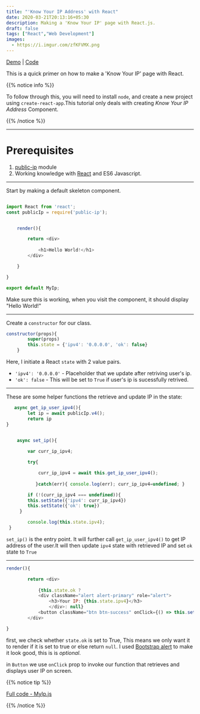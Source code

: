 ```yaml
---
title: "'Know Your IP Address' with React"
date: 2020-03-21T20:13:16+05:30
description: Making a 'Know Your IP' page with React.js.
draft: false
tags: ["React","Web Development"]
images:
  - https://i.imgur.com/zfKFVMX.png
---
```

[Demo](https://lab.stdin.top/#/myip/) | [Code](https://gitlab.com/synk.0x1/lab.stdin.top/-/blob/master/src/components/pages/MyIp.js)


This is a quick primer on how to make a 'Know Your IP' page with React.


{{% notice info %}}

To follow through this, you will need to install `node`, and create a new project using `create-react-app`.This tutorial only deals with creating *Know Your IP Address* Component.

{{% /notice %}}

---

# Prerequisites

1. [public-ip](https://www.npmjs.com/package/public-ip) module
2. Working knowledge with [React](https://reactjs.org/) and ES6 Javascript.

---

Start by making a default skeleton component.

```js

import React from 'react';
const publicIp = require('public-ip');


    render(){

        return <div>
            
            <h1>Hello World!</h1>
        </div>

    }

}

export default MyIp;

```

Make sure this is working, when you visit the component, it should display "Hello World!"

---

Create a `constructor` for our class.

```js
constructor(props){
        super(props)
        this.state = {'ipv4': '0.0.0.0', 'ok': false}
    }
```

Here, I initiate a React `state` with 2 value pairs.

* `'ipv4': '0.0.0.0'` - Placeholder that we update after retriving user's ip.
*  `'ok': false` - This will be set to `True` if user's ip is sucessfully retrived.

---

These are some helper functions the retrieve and update IP in the state:

```js
   async get_ip_user_ipv4(){
        let ip = await publicIp.v4();
        return ip
}


    async set_ip(){
        
        var curr_ip_ipv4;

        try{

            curr_ip_ipv4 = await this.get_ip_user_ipv4();
            
           }catch(err){ console.log(err); curr_ip_ipv4=undefined; }

        if (!(curr_ip_ipv4 === undefined)){
        this.setState({'ipv4': curr_ip_ipv4})
        this.setState({'ok': true})
     }

        console.log(this.state.ipv4);
 }
```

`set_ip()` is the entry point. It will further call `get_ip_user_ipv4()` to get IP address of the user.It will then update `ipv4` state with retrieved IP and set `ok` state to `True`

---

```js
render(){

        return <div>
            
            {this.state.ok ? 
            <div className="alert alert-primary" role="alert">
                <h3>Your IP: {this.state.ipv4}</h3>
                </div>: null}
            <button className="btn btn-success" onClick={() => this.set_ip()}>Get IP!</button>
        </div>

}
```

first, we check whether `state.ok` is set to True, This means we only want it to render if it is set to true or else return `null`. I used [Bootstrap alert](https://getbootstrap.com/docs/4.0/components/alerts/) to make it look good, this is is *optional*.


in `Button` we use `onClick` prop to invoke our function that retrieves and displays user IP on screen.


{{% notice tip %}}

[Full code - MyIp.js](https://gitlab.com/synk.0x1/lab.stdin.top/-/blob/master/src/components/pages/MyIp.js)

{{% /notice %}}

